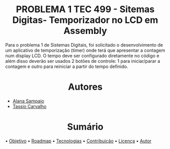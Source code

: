 <h1 align="center"> PROBLEMA 1 TEC 499 - Sitemas Digitas- Temporizador no LCD em Assembly </h1> 
Para o problema 1 de Sistemas Digitais, foi solicitado o desenvolvimento de um aplicativo de temporização (timer) 
onde terá que apresentar a contagem num display LCD. O tempo deve ser configurado diretamente no código e além disso
deverão ser usados 2 botões de controle: 1 para iniciar/parar a contagem e outro para reiniciar a partir do tempo definido.
  
<h1 align="center"> Autores </h1>  

* <a href="https://github.com/AlanaSampaio">Alana Sampaio</a>  
* <a href="https://github.com/tassiocarvalho">Tassio Carvalho</a>

<h1 align="center"> Sumário </h1>  
• <a href="#objetivo">Objetivo</a>  
• <a href="#roadmap">Roadmap</a>  
• <a href="#tecnologias">Tecnologias</a>
• <a href="#contribuicao">Contribuição</a>
• <a href="#licenc-a">Licença</a> 
•  <a href="#autor">Autor</a>

